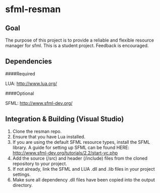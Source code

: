 sfml-resman
===========

Goal
----

The purpose of this project is to provide a reliable and flexible resource manager for sfml. This is a student project. 
Feedback is encouraged.

Dependencies
----

####Required

LUA: http://www.lua.org/

####Optional

SFML: http://www.sfml-dev.org/

Integration & Building (Visual Studio)
----
1. Clone the resman repo.
2. Ensure that you have Lua installed.
3. If you are using the default SFML resource types, install the SFML library. A guide for setting up SFML can be found HERE: http://www.sfml-dev.org/tutorials/2.2/start-vc.php
4. Add the source (/src) and header (/include) files from the cloned repository to your project.
5. If not already, link the SFML and LUA .dll and .lib files in your project settings.
6. Make sure all dependency .dll files have been copied into the output directory.
